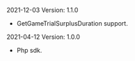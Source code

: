 2021-12-03 Version: 1.1.0
- GetGameTrialSurplusDuration support.

2021-04-12 Version: 1.0.0
- Php sdk.


